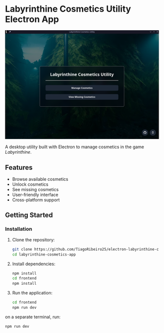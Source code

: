 # Labyrinthine Cosmetics Utility Electron App

![App Screenshot](./screenshot.png) <!-- Replace with your actual image path -->

A desktop utility built with Electron to manage cosmetics in the game _Labyrinthine_.

## Features

- Browse available cosmetics
- Unlock cosmetics
- See missing cosmetics
- User-friendly interface
- Cross-platform support

## Getting Started

### Installation

1. Clone the repository:
   ```bash
   git clone https://github.com/TiagoRibeiro25/electron-labyrinthine-cosmetics-utility.git
   cd labyrinthine-cosmetics-app
   ```
2. Install dependencies:
   ```bash
   npm install
   cd frontend
   npm install
   ```
3. Run the application:
   ```bash
   cd frontend
   npm run dev
   ```
on a separate terminal, run:
   ```bash
   npm run dev
   ```
